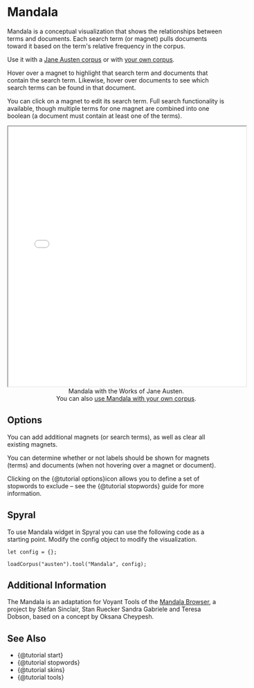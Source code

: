 # Mandala

Mandala is a conceptual visualization that shows the relationships between terms and documents. Each search term 
(or magnet) pulls documents toward it based on the term's relative frequency in the corpus.

Use it with a [Jane Austen corpus](../?view=Mandala&corpus=austen) or with [your own corpus](../?view=Mandala).


Hover over a magnet to highlight that search term and documents that contain the search term. Likewise, hover over 
documents to see which search terms can be found in that document.

You can click on a magnet to edit its search term. Full search functionality is available, though multiple terms for 
one magnet are combined into one boolean (a document must contain at least one of the terms).

<iframe src="../tool/Mandala/?corpus=austen&subtitle=The+Works+of+Jane+Austen" style="width: 550px; height: 600px;"></iframe>
<div style="width: 550px; text-align: center; margin-bottom: 1em;">Mandala with the Works of Jane Austen. <span style="white-space: nowrap;">You can also <a href="../?view=Mandala" target="_blank">use Mandala with your own corpus</a>.</span></div>

## Options

You can add additional magnets (or search terms), as well as clear all existing magnets.

You can determine whether or not labels should be shown for magnets (terms) and documents (when not hovering over a 
magnet or document).

Clicking on the {@tutorial options}icon allows you to define a set of stopwords to exclude – see the {@tutorial stopwords} 
guide for more information.

## Spyral

To use Mandala widget in Spyral you can use the following code as a starting point. Modify the config object to modify 
the visualization.

```
let config = {}; 

loadCorpus("austen").tool("Mandala", config);
```

## Additional Information

The Mandala is an adaptation for Voyant Tools of the [Mandala Browser](http://mandala.humviz.org/), a project by Stéfan 
Sinclair, Stan Ruecker Sandra Gabriele and Teresa Dobson, based on a concept by Oksana Cheypesh.

## See Also

- {@tutorial start}
- {@tutorial stopwords}
- {@tutorial skins}
- {@tutorial tools}
